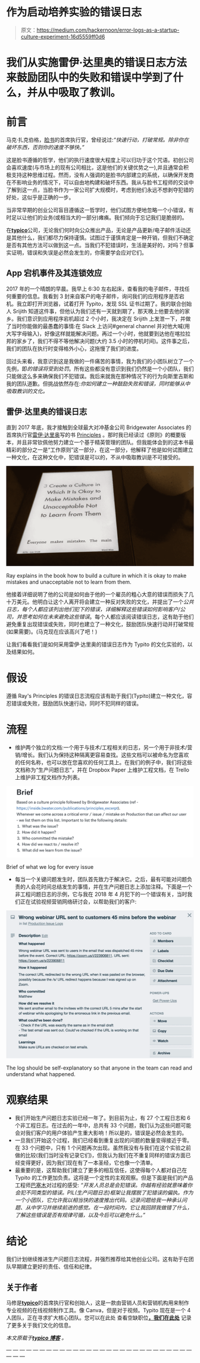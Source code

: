# 作为启动培养实验的错误日志

> 原文：<https://medium.com/hackernoon/error-logs-as-a-startup-culture-experiment-16d5559ff0d6>

# 我们从实施雷伊·达里奥的错误日志方法来鼓励团队中的失败和错误中学到了什么，并从中吸取了教训。

# **前言**

马克·扎克伯格，[脸书](https://hackernoon.com/tagged/facebook)的首席执行官，曾经说过:*“快速行动，打破常规。除非你在破坏东西，否则你的速度不够快。”*

这是脸书遵循的哲学，他们的执行速度很大程度上可以归功于这个咒语。初创公司会喜欢速度(与市场上的现有公司相比，这是他们的关键优势之一),并且通常会积极支持这种思维过程。然而，没有人强调的是脸书内部建立的系统，以确保开发商在不影响业务的情况下，可以自由地构建和破坏东西。我从与脸书工程师的交谈中了解到这一点，当脸书作为一家公司扩大规模时，考虑到他们永远不想剥夺犯错的好处，这似乎是正确的一步。

当非常早期的创业公司盲目遵循这一哲学时，他们试图方便地忽略一个小错误，有时足以让他们的业务(或相当大的一部分)瘫痪。我们倾向于忘记我们是脆弱的。

在[**typico**](https://typito.com?utm_source=medium&utm_medium=social&utm_campaign=work_at_typito&utm_content=error-log-experiment)公司，无论我们何时向公众推出产品，无论是产品更新/电子邮件活动还是其他什么，我们都尽力保持谨慎。试图过于谨慎肯定是一种开销，但我们不确定是否有其他方法可以做到这一点。当我们不犯错误时，生活是美好的，对吗？但事实证明，错误和失误是必然会发生的，你需要学会应对它们。

## **App 宕机事件及其连锁效应**

2017 年的一个晴朗的早晨。我早上 6:30 左右起床，查看我的电子邮件，寻找任何重要的信息。我看到 3 封来自客户的电子邮件，询问我们的应用程序是否宕机。我立即打开浏览器，试着打开 Typito，发现 SSL 证书过期了。我的联合创始人 Srijith 知道这件事，但他认为我们还有一天就到期了，那天晚上他要去他的家乡。我们意识到应用程序宕机超过 2 个小时，我决定在 Srijith 上发泄一下，并做了当时你能做的最愚蠢的事情:在 Slack 上访问#general channel 并对他大喊(用大写字母输入)，好像这样就能解决问题。再过一个小时，他就要到达他在喀拉拉邦的家乡了，我们不得不等他解决问题(大约 3.5 小时的停机时间)。这件事之后，我们的团队在执行时变得格外小心，这拖慢了我们的进度。

回过头来看，我意识到这是我做的一件痛苦的事情，我为我们的小团队树立了一个先例，即*的错误将受到处罚*。所有这些都没有意识到我们仍然是一个小团队，我们只能做这么多来确保我们不犯错误。我后来就我在那种情况下的行为向斯里吉斯和我的团队道歉。但挑战依然存在:*你如何建立一种鼓励失败和错误，同时能够从中吸取教训的文化。*

## **雷伊·达里奥的错误日志**

直到 2017 年底，我才接触到全球最大对冲基金公司 Bridgewater Associates 的首席执行官[雷伊·达里奥](https://twitter.com/RayDalio)写的书 [Principles](https://www.goodreads.com/book/show/34536488-principles) 。那时我已经读过《原则》的概要版本，并且非常钦佩他努力建立一个基于精英管理的团队。但我能体会到的这本书最精彩的部分之一是“工作原则”这一部分，在这一部分，他解释了他是如何试图建立一种文化，在这种文化中，犯错误是可以的，不从中吸取教训是不可接受的。

![](img/ea1a1c7aab76a46d63034c1bd015fef1.png)

Ray explains in the book how to build a culture in which it is okay to make mistakes and unacceptable not to learn from them.

他接着详细说明了他的公司是如何由于他的一个雇员的粗心大意的错误而损失了几十万美元。他明白让这个人离开将会建立一种反对失败的文化，并提出了一个*公共日志，每个人都应该列出他们犯下的错误，详细解释这些错误如何影响客户/公司，并思考如何在未来避免这些错误*。每个人都应该阅读错误日志，这有助于他们避免重复出现错误或失败，同时也建立了一种文化，鼓励团队快速行动并打破常规(如果需要)。(马克现在应该高兴了吧！)

让我们看看我们是如何采用雷伊·达里奥的错误日志作为 Typito 的文化实验的，以及结果如何。

# **假设**

遵循 Ray's Principles 的错误日志流程应该有助于我们(Typito)建立一种文化，容忍错误或失败，鼓励团队快速行动，同时不犯同样的错误。

# **流程**

*   维护两个独立的文档:一个用于与技术/工程相关的日志，另一个用于非技术/营销/增长。我们认为保持这种隔离更容易查找。这些文档可以被命名为您喜欢的任何名称，也可以放在您喜欢的任何工具上。在我们的例子中，我们将这些文档称为“生产问题日志”，并在 Dropbox Paper 上维护工程文档，在 Trello 上维护非工程文档作为列表。

![](img/27d55f1d2ceabb02c68c702ae1a46c84.png)

Brief of what we log for every issue

*   每当一个关键问题发生时，团队首先致力于解决它。之后，最有可能对问题负责的人会花时间总结发生的事情，并在生产问题日志上添加注释。下面是一个非工程问题日志的示例，它与我在 2018 年 4 月犯下的一个错误有关，当时我们正在试验视频营销网络研讨会，以帮助我们的客户:

![](img/355002e9ee2e3eadad00b60a8ab2e731.png)

The log should be self-explanatory so that anyone in the team can read and understand what happened.

# **观察结果**

*   我们开始生产问题日志实验已经一年了。到目前为止，有 27 个工程日志和 6 个非工程日志。在过去的一年中，总共有 33 个问题，我们认为这些问题可能会对我们客户的用户体验产生重大影响！所以是的，错误是必然会发生的。
*   一旦我们开始这个过程，我们已经看到重复出现的问题的数量变得接近于零。在 33 个问题中，只有 1 个问题再次出现。虽然我没有与我们在这个实验之前做的比较(我们当时没有记录它们)，但我认为我们在不重复同样的错误方面已经变得更好，因为我们现在有了一本圣经，它也像一个清单。
*   最重要的是，这帮助我们建立了更多的相互信任，这使得每个人都对自己在 Typito 的工作更加负责。这将是一个定性的主观观察。但是下面是我们的产品工程师[巴塞木](https://twitter.com/pixar_basim)对过程的感受:
    *“开发人员总是会犯错误。你越有经验就意味着你会犯不同类型的错误。PIL(生产问题日志)框架让我摆脱了犯错误的偏执。作为一个小团队，它允许我以相当快的速度推出代码。记录问题给我一种承认问题、从中学习并继续前进的感觉。在一段时间内，它让我回顾我做错了什么，了解这些错误是否有规律可循，以及今后可以避免什么。”*

# **结论**

我们计划继续推进生产问题日志流程，并强烈推荐给其他创业公司。这有助于在团队早期建立更好的责任、信任和纪律。

## 关于作者

马修是[**typico**](https://typito.com?utm_source=medium&utm_medium=social&utm_campaign=work_at_typito&utm_content=error-log-experiment)的首席执行官和创始人，这是一款由营销人员和营销机构用来制作专业视频的在线视频制作工具。像 Canva，但是对于视频。Typito 现在是一个 4 人团队，正在寻求扩大核心团队。您可以在此处 查看空缺职位[**，我们在此处**](https://angel.co/typito/jobs) 记录了更多关于我们文化的信息。

*本文原载于*[***typico 博客***](https://blog.typito.com/error-logs-startup-culture-experiment-typito/?utm_source=medium&utm_medium=social&utm_campaign=work_at_typito&utm_content=error-log-experiment) *。*

— — — — — — — — — — — — — — — — — — — — — — — — — — — — — — —